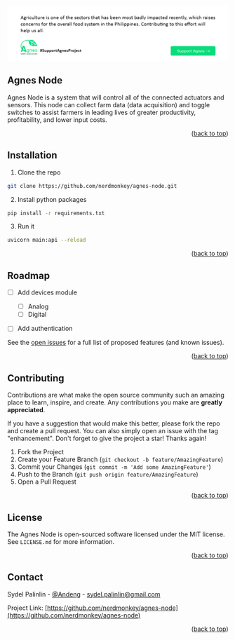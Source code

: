 [<img src="docs/agnes_support.png" />](https://github.com/nerdmonkey/agnes-node)

## Agnes Node
Agnes Node is a system that will control all of the connected actuators and sensors. This node can collect farm data (data acquisition) and toggle switches to assist farmers in leading lives of greater productivity, profitability, and lower input costs.

<p align="right">(<a href="#readme-top">back to top</a>)</p>

## Installation
1. Clone the repo
```sh
git clone https://github.com/nerdmonkey/agnes-node.git
```
2. Install python packages
```sh
pip install -r requirements.txt
```
3. Run it
```sh
uvicorn main:api --reload
```

<p align="right">(<a href="#readme-top">back to top</a>)</p>

<!-- ROADMAP -->
## Roadmap

- [ ] Add devices module
    - [ ] Analog
    - [ ] Digital
- [ ] Add authentication


See the [open issues](https://github.com/nerdmonkey/agnes-node/issues) for a full list of proposed features (and known issues).

<p align="right">(<a href="#readme-top">back to top</a>)</p>

<!-- CONTRIBUTING -->
## Contributing

Contributions are what make the open source community such an amazing place to learn, inspire, and create. Any contributions you make are **greatly appreciated**.

If you have a suggestion that would make this better, please fork the repo and create a pull request. You can also simply open an issue with the tag "enhancement".
Don't forget to give the project a star! Thanks again!

1. Fork the Project
2. Create your Feature Branch (`git checkout -b feature/AmazingFeature`)
3. Commit your Changes (`git commit -m 'Add some AmazingFeature'`)
4. Push to the Branch (`git push origin feature/AmazingFeature`)
5. Open a Pull Request

<p align="right">(<a href="#readme-top">back to top</a>)</p>

## License
The Agnes Node is open-sourced software licensed under the MIT license. See `LICENSE.md` for more information.

<p align="right">(<a href="#readme-top">back to top</a>)</p>


<!-- CONTACT -->
## Contact

Sydel Palinlin - [@Andeng](https://www.linkedin.com/in/sydel-palinlin/) - [sydel.palinlin@gmail.com](mailto:sydel.palinlin@gmail.com)

Project Link: [https://github.com/nerdmonkey/agnes-node](https://github.com/nerdmonkey/agnes-node)

<p align="right">(<a href="#readme-top">back to top</a>)</p>
